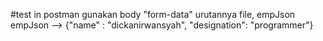 #test in postman
gunakan body "form-data"
urutannya file, empJson
empJson --> {"name" : "dickanirwansyah", "designation": "programmer"}
